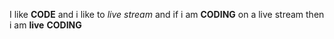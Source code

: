 I like **CODE** and i like to _live stream_ and if i am **CODING** on a live stream then i am __live__ **CODING**
